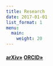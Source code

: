 ```yaml
---
title: Research
date: 2017-01-01
list_format: 1
menu:
  main:
    weight: 20
---
```


#### [arXiv»](https://arxiv.org/a/idrissi_n_1.html) [ORCID»](https://orcid.org/0000-0001-7288-6726)
